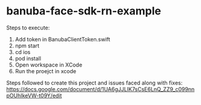 # banuba-face-sdk-rn-example
Steps to execute:
1. Add token in BanubaClientToken.swift
2. npm start
3. cd ios
4. pod install
5. Open workspace in XCode
6. Run the proejct in xcode

Steps followed to create this project and issues faced along with fixes: https://docs.google.com/document/d/1UA6gJJLIK7sCsE6LnQ_ZZ9_c099nnpOUhIkeVW-t09Y/edit
